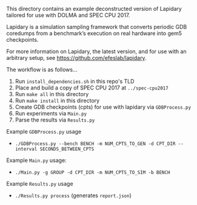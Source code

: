 This directory contains an example deconstructed version of Lapidary
tailored for use with DOLMA and SPEC CPU 2017.

Lapidary is a simulation sampling framework that converts periodic GDB
coredumps from a benchmark’s execution on real hardware into gem5 checkpoints.

For more information on Lapidary, the latest version, and for use with an arbitrary setup, see
https://github.com/efeslab/lapidary.

The workflow is as follows...

1. Run `install_dependencies.sh` in this repo's TLD
2. Place and build a copy of SPEC CPU 2017 at `../spec-cpu2017`
3. Run `make all` in this directory
4. Run `make install` in this directory
5. Create GDB checkpoints (cpts) for use with lapidary via `GDBProcess.py`
6. Run experiments via `Main.py`
7. Parse the results via `Results.py`

Example `GDBProcess.py` usage
- `./GDBProcess.py --bench BENCH -m NUM_CPTS_TO_GEN -d CPT_DIR --interval SECONDS_BETWEEN_CPTS`

Example `Main.py` usage:
- `./Main.py -g GROUP -d CPT_DIR -m NUM_CPTS_TO_SIM -b BENCH`

Example `Results.py` usage
- `./Results.py process` (generates `report.json`)